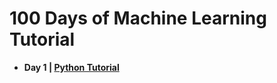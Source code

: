 # 100 Days of Machine Learning Tutorial
<ul>
<li><strong>Day 1 | <a href="https://github.com/manjunath5496/1Day-of-Python-Learning-Tutorial/blob/main/README.md">Python Tutorial</a></strong></li>
</ul>
